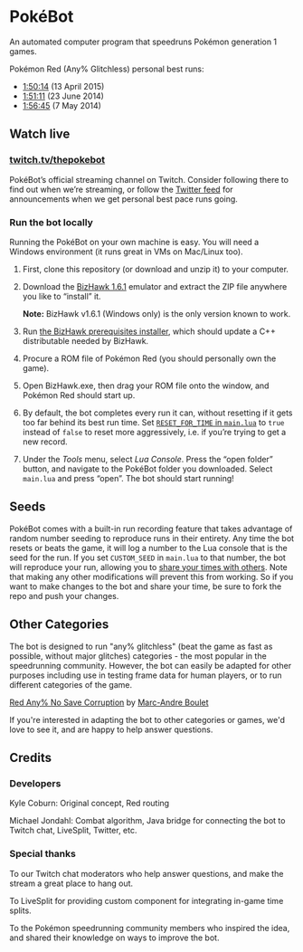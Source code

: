 # PokéBot

An automated computer program that speedruns Pokémon generation 1 games.

Pokémon Red (Any% Glitchless) personal best runs:

* [1:50:14](https://www.youtube.com/watch?v=lVE_ksd4WJw) (13 April 2015)
* [1:51:11](https://www.youtube.com/watch?v=M4pOlQ-mIoc) (23 June 2014)
* [1:56:45](https://youtu.be/yh3hI2xNvh4) (7 May 2014)

## Watch live

### [twitch.tv/thepokebot](http://www.twitch.tv/thepokebot)

PokéBot’s official streaming channel on Twitch. Consider following there to find out when we’re streaming, or follow the [Twitter feed](https://twitter.com/thepokebot) for announcements when we get personal best pace runs going.

### Run the bot locally

Running the PokéBot on your own machine is easy. You will need a Windows environment (it runs great in VMs on Mac/Linux too).

1. First, clone this repository (or download and unzip it) to your computer.

2. Download the [BizHawk 1.6.1](http://sourceforge.net/projects/bizhawk/files/BizHawk/BizHawk-1.6.1.zip/download) emulator and extract the ZIP file anywhere you like to “install” it.

    **Note:** BizHawk v1.6.1 (Windows only) is the only version known to work.

3. Run [the BizHawk prerequisites installer](http://sourceforge.net/projects/bizhawk/files/Prerequisites/bizhawk_prereqs_v1.1.zip/download), which should update a C++ distributable needed by BizHawk.

4. Procure a ROM file of Pokémon Red (you should personally own the game).

5. Open BizHawk.exe, then drag your ROM file onto the window, and Pokémon Red should start up.

6. By default, the bot completes every run it can, without resetting if it gets too far behind its best run time. Set [`RESET_FOR_TIME` in `main.lua`](https://github.com/kylecoburn/PokeBot/blob/v1.4.4/main.lua#L3) to `true` instead of `false` to reset more aggressively, i.e. if you’re trying to get a new record.

7. Under the _Tools_ menu, select _Lua Console_. Press the “open folder” button, and navigate to the PokéBot folder you downloaded. Select `main.lua` and press “open”. The bot should start running!

## Seeds

PokéBot comes with a built-in run recording feature that takes advantage of random number seeding to reproduce runs in their entirety. Any time the bot resets or beats the game, it will log a number to the Lua console that is the seed for the run. If you set `CUSTOM_SEED` in `main.lua` to that number, the bot will reproduce your run, allowing you to [share your times with others](Seeds.md). Note that making any other modifications will prevent this from working. So if you want to make changes to the bot and share your time, be sure to fork the repo and push your changes.

## Other Categories

The bot is designed to run "any% glitchless" (beat the game as fast as possible, without major glitches) categories - the most popular in the speedrunning community. However, the bot can easily be adapted for other purposes including use in testing frame data for human players, or to run different categories of the game.

[Red Any% No Save Corruption](https://github.com/bouletmarc/PokeBot) by [Marc-Andre Boulet](https://github.com/bouletmarc)

If you're interested in adapting the bot to other categories or games, we'd love to see it, and are happy to help answer questions.

## Credits

### Developers

Kyle Coburn: Original concept, Red routing

Michael Jondahl: Combat algorithm, Java bridge for connecting the bot to Twitch chat, LiveSplit, Twitter, etc.

### Special thanks

To our Twitch chat moderators who help answer questions, and make the stream a great place to hang out.

To LiveSplit for providing custom component for integrating in-game time splits.

To the Pokémon speedrunning community members who inspired the idea, and shared their knowledge on ways to improve the bot.
